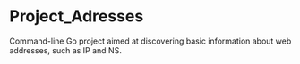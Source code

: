 # Project_Adresses
Command-line Go project aimed at discovering basic information about web addresses, such as IP and NS.
